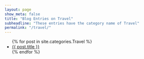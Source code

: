 ```yaml
---
layout: page
show_meta: false
title: "Blog Entries on Travel"
subheadline: "These entries have the category name of Travel"
permalink: "/travel/"
---
```

<ul>
    {% for post in site.categories.Travel %}
    <li><a href="{{ site.url }}{{ post.url }}">{{ post.title }}</a></li>
    {% endfor %}
</ul>
